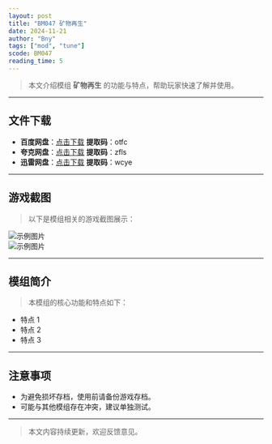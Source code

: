 ```yaml
---
layout: post
title: "BM047 矿物再生"
date: 2024-11-21
author: "Bny"
tags: ["mod", "tune"]
scode: BM047
reading_time: 5
---
```


> 本文介绍模组 **矿物再生** 的功能与特点，帮助玩家快速了解并使用。

---





## 文件下载
- **百度网盘**：[点击下载](https://pan.baidu.com/s/1yGujYbpmxEZpoLxl3TMlEA?pwd=otfc)  **提取码**：otfc  
- **夸克网盘**：[点击下载](https://pan.quark.cn/s/63e727d66b81?pwd=zfls)  **提取码**：zfls  
- **迅雷网盘**：[点击下载](https://pan.xunlei.com/s/VOCCba_JxnbF32yOtVooWBgdA1?pwd=wcye)  **提取码**：wcye  

---

## 游戏截图
> 以下是模组相关的游戏截图展示：

![示例图片](https://example.com/screenshot1.jpg)  
![示例图片](https://example.com/screenshot2.jpg)

---

## 模组简介
> 本模组的核心功能和特点如下：
- 特点 1
- 特点 2
- 特点 3

---

## 注意事项
- 为避免损坏存档，使用前请备份游戏存档。
- 可能与其他模组存在冲突，建议单独测试。

---

> 本文内容持续更新，欢迎反馈意见。
